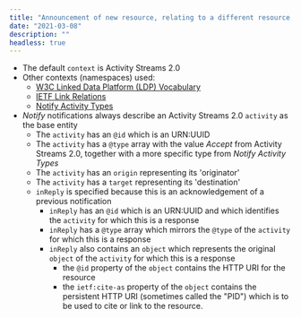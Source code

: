 ```yaml
---
title: "Announcement of new resource, relating to a different resource, in response to a previously made offer"
date: "2021-03-08"
description: ""
headless: true
---
```


* The default `context` is Activity Streams 2.0
* Other contexts (namespaces) used:
    * [W3C Linked Data Platform (LDP) Vocabulary](https://www.w3.org/ns/ldp#)
    * [IETF Link Relations](http://www.iana.org/assignments/relation/)
    * [Notify Activity Types](http://purl.org/coar/notify_activity_type/)
* _Notify_ notifications always describe an Activity Streams 2.0 `activity` as the base entity
    * The `activity` has an `@id` which is an URN:UUID
    * The `activity` has a `@type` array with the value *Accept* from Activity Streams 2.0, together with a more specific type from *Notify Activity Types*
    * The `activity` has an `origin` representing its 'originator'
    * The `activity` has a `target` representing its 'destination'
    * `inReply` is specified because this is an acknowledgement of a previous notification
        * `inReply` has an `@id` which is an URN:UUID and which identifies the `activity` for which this is a response
        * `inReply` has a `@type` array which mirrors the `@type` of the `activity` for which this is a response
        * `inReply` also contains an `object` which represents the original `object` of the `activity` for which this is a response
            * the `@id` property of the `object` contains the HTTP URI for the resource
            * the `ietf:cite-as` property of the `object` contains the persistent HTTP URI (sometimes called the "PID") which is to be used to cite or link to the resource.